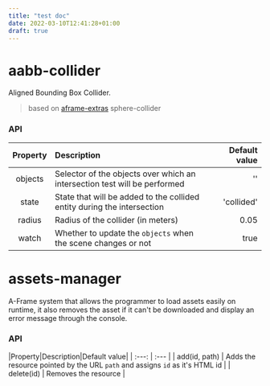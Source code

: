 ```yaml
---
title: "test doc"
date: 2022-03-10T12:41:28+01:00
draft: true
---
```


# aabb-collider

Aligned Bounding Box Collider.

> based on [aframe-extras](https://github.com/n5ro/aframe-extras) sphere-collider

### API

|Property|Description|Default value|
| :---: | :--- | ---: |
| objects | Selector of the objects over which an intersection test will be performed | '' |
| state | State that will be added to the collided entity during the intersection | 'collided' |
| radius | Radius of the collider (in meters) | 0.05 |
| watch | Whether to update the `objects` when the scene changes or not | true |

# assets-manager

A-Frame system that allows the programmer to load assets easily on runtime, it also removes the 
asset if it can't be downloaded and display an error message through the console.

### API

|Property|Description|Default value|
| :---: | :--- |
| add(id, path) | Adds the resource pointed by the URL `path` and assigns `id` as it's HTML id |
| delete(id) | Removes the resource  |